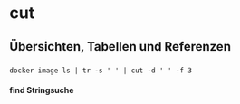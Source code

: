 # cut 

## Übersichten, Tabellen und Referenzen 

### 


```
docker image ls | tr -s ' ' | cut -d ' ' -f 3
```
#### find Stringsuche 

```




